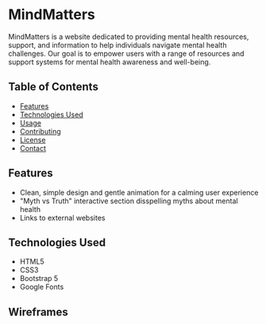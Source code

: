 # MindMatters

MindMatters is a website dedicated to providing mental health resources, support, and information to help individuals navigate mental health challenges. Our goal is to empower users with a range of resources and support systems for mental health awareness and well-being.

## Table of Contents

- [Features](#features)
- [Technologies Used](#technologies-used)
- [Usage](#usage)
- [Contributing](#contributing)
- [License](#license)
- [Contact](#contact)

## Features

- Clean, simple design and gentle animation for a calming user experience
- "Myth vs Truth" interactive section disspelling myths about mental health
- Links to external websites

## Technologies Used

- HTML5
- CSS3
- Bootstrap 5
- Google Fonts


## Wireframes

